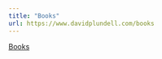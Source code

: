 ```yaml
---
title: "Books"
url: https://www.davidplundell.com/books
---
```


[Books](https://www.davidplundell.com/books)

